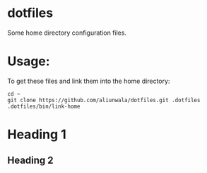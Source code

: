 dotfiles
========

Some home directory configuration files.

Usage:
======

To get these files and link them into the home directory:

    cd ~
    git clone https://github.com/aliunwala/dotfiles.git .dotfiles
    .dotfiles/bin/link-home
    
# Heading 1
## Heading 2
